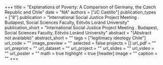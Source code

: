 +++
title = "Explanations of Poverty: A Comparison of Germany, the Czech Republic and Chile"
date = "NA"
authors = ["JC Castillo"]
publication_types = ["8"]
publication = "International Social Justice Project  Meeting . Budapest, Social Sciences Faculty, Eötvös Loránd University"
publication_short = "International Social Justice Project  Meeting . Budapest, Social Sciences Faculty, Eötvös Loránd University"
abstract = "(Abstract not available)"
abstract_short = ""
tags = ["legitimacy ideology Chile"]
url_code = ""
image_preview = ""
selected = false
projects = []
url_pdf = ""
url_preprint = ""
url_dataset = ""
url_project = ""
url_slides = ""
url_video = ""
url_poster = ""
math = true
highlight = true
[header]
image = ""
caption = ""
+++
